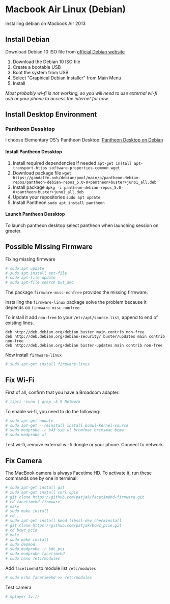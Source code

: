 # Macbook Air Linux (Debian)

Installing debian on Macbook Air 2013


## Install Debian 

Download Debian 10 ISO file from [official Debian website](https://www.debian.org/releases/buster/debian-installer/)

1. Download the Debian 10 ISO file
2. Create a bootable USB
3. Boot the system from USB
4. Select "Graphical Debian Installer" from Main Menu
5. Install

_Most probably wi-fi is not working, so you will need to use external wi-fi usb or your phone to access the internet for now._


## Install Desktop Environment

### Pantheon Dessktop
I choose Elementary OS's Pantheon Desktop: [Pantheon Desktop on Debian](https://gandalfn.ovh/) 

#### Install Pantheon Dessktop
1. Install required dependencies if needed
    `apt-get install apt-transport-https software-properties-common wget`
2. Download package file
    `wget https://gandalfn.ovh/debian/pool/main/p/pantheon-debian-repos/pantheon-debian-repos_5.0-0+pantheon+buster+juno1_all.deb`
3. Install package
    `dpkg -i pantheon-debian-repos_5.0-0+pantheon+buster+juno1_all.deb`
4. Update your repositories
    `sudo apt update`
5. Install Pantheon
    `sudo apt install pantheon`

#### Launch Pantheon Dessktop

To launch pantheon desktop select pantheon when launching session on greeter.


## Possible Missing Firmware

Fixing missing firmware

```sh
# sudo apt update
# sudo apt install apt-file
# sudo apt-file update
# sudo apt-file search bxt_dmc
```

The package `firmware-misc-nonfree` provides the missing firmware.

Installing the `firmware-linux` package solve the problem because it depends on `firmware-misc-nonfree`.

To install it add `non-free` to your `/etc/apt/source.list`, append to end of existing lines.

```
deb http://deb.debian.org/debian buster main contrib non-free
deb http://deb.debian.org/debian-security/ buster/updates main contrib non-free
deb http://deb.debian.org/debian buster-updates main contrib non-free
```

Now install `firmware-linux`
```sh
# sudo apt-get install firmware-linux
```

## Fix Wi-Fi

First of all, confirm that you have a Broadcom adapter:
```sh
# lspci -vvnn | grep -A 9 Network
```

To enable wi-fi, you need to do the following:

```sh
# sudo apt-get update
# sudo apt-get --reinstall install bcmwl-kernel-source
# sudo modprobe -r b43 ssb wl brcmfmac brcmsmac bcma
# sudo modprobe wl
```

Test wi-fi, remove external wi-fi dongle or your phone. Connect to network.

## Fix Camera

The MacBook camera is always Facetime HD. To activate it, run these commands one by one in terminal:

```sh
# sudo apt-get install git
# sudo apt-get install curl cpio
# git clone https://github.com/patjak/facetimehd-firmware.git
# cd facetimehd-firmware
# make
# sudo make install
# cd ..
# sudo apt-get install kmod libssl-dev checkinstall
# git clone https://github.com/patjak/bcwc_pcie.git
# cd bcwc_pcie
# make
# sudo make install
# sudo depmod
# sudo modprobe -r bdc_pci
# sudo modprobe facetimehd
# sudo nano /etc/modules
```

Add `facetimehd` to module list `/etc/modules`

```sh
# sudo echo facetimehd >> /etc/modules
```

Test camera

```sh
# mplayer tv://
```

